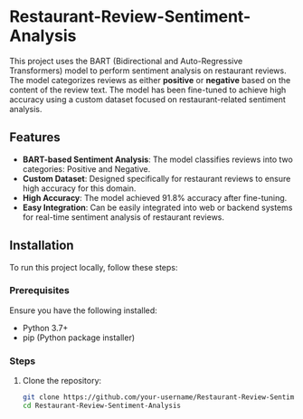 # Restaurant-Review-Sentiment-Analysis

This project uses the BART (Bidirectional and Auto-Regressive Transformers) model to perform sentiment analysis on restaurant reviews. The model categorizes reviews as either **positive** or **negative** based on the content of the review text. The model has been fine-tuned to achieve high accuracy using a custom dataset focused on restaurant-related sentiment analysis.

## Features

- **BART-based Sentiment Analysis**: The model classifies reviews into two categories: Positive and Negative.
- **Custom Dataset**: Designed specifically for restaurant reviews to ensure high accuracy for this domain.
- **High Accuracy**: The model achieved 91.8% accuracy after fine-tuning.
- **Easy Integration**: Can be easily integrated into web or backend systems for real-time sentiment analysis of restaurant reviews.

## Installation

To run this project locally, follow these steps:

### Prerequisites

Ensure you have the following installed:

- Python 3.7+
- pip (Python package installer)

### Steps

1. Clone the repository:

   ```bash
   git clone https://github.com/your-username/Restaurant-Review-Sentiment-Analysis.git
   cd Restaurant-Review-Sentiment-Analysis
